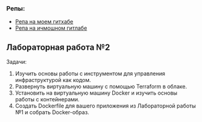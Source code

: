 ### Репы:

* [Репа на моем гитхабе](https://github.com/feldu/DevOps_App-Backend)
* [Репа на ичмошном гитлабе](https://gitlab.se.ifmo.ru/feldu/devops_app-backend)

## Лабораторная работа №2

Задачи:

1. Изучить основы работы с инструментом для управления инфраструктурой как кодом.
2. Развернуть виртуальную машину с помощью Terraform в облаке.
3. Установить на виртуальную машину Docker и изучить основы работы с контейнерами.
4. Создать Dockerfile для вашего приложения из Лабораторной работы №1 и собрать Docker-образ.
